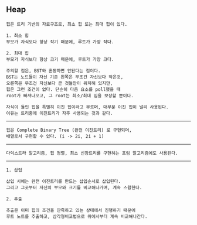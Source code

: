 <h2> Heap </h2>

    힙은 트리 기반의 자료구조로, 최소 힙 또는 최대 힙이 있다.

    1. 최소 힙
    부모가 자식보다 항상 작기 때문에, 루트가 가장 작다.
    
    2. 최대 힙
    부모가 자식보다 항상 크기 때문에, 루트가 가장 크다.

    주의할 점은, BST와 혼동하면 안된다는 점이다.
    BST는 노드들이 자신 기준 왼쪽은 무조건 자신보다 작은것,
    오른쪽은 무조건 자신보다 큰 것들만이 위치해 있지만,
    힙은 그런 조건이 없다. 단순히 다음 요소를 poll했을 때
    root가 빠져나오고, 그 root는 최소/최대 임을 보장할 뿐이다.

    자식이 둘인 힙을 특별히 이진 힙이라고 부르며, 대부분 이진 힙이 널리 사용된다.
    이유는 트리중에 이진트리가 자주 사용되는 것과 같다.

---

    힙은 Complete Binary Tree (완전 이진트리) 로 구현되며,
    배열로서 구현할 수 있다. (i -> 2i, 2i + 1)

---

    다익스트라 알고리즘, 힙 정렬, 최소 신장트리를 구현하는 프림 알고리즘에도 사용된다.

---

    1. 삽입

    삽입 시에는 완전 이진트리를 만드는 삽입순서로 삽입된다.
    그리고 그곳부터 자신의 부모와 크기를 비교해나가며, 계속 스왑한다.

    2. 추출

    추출은 이미 힙의 조건을 만족하고 있는 상태에서 진행하기 때문에
    루트 노트를 추춣하고, 삼각형비교법으로 위에서부터 계속 비교해나간다.